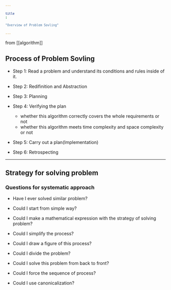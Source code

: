 ```yaml
---
title: "Overview of Problem Sovling"
---
```

from [[algorithm]]

## Process of Problem Sovling

- Step 1: Read a problem and understand its conditions and rules inside of it. 

- Step 2: Redifinition and Abstraction

- Step 3: Planning

- Step 4: Verifying the plan
    - whether this algorithm correctly covers the whole requirements or not
    - whether this algorithm meets time complexity and space complexity or not

- Step 5: Carry out a plan(Implementation)

- Step 6: Retrospecting

<hr>

## Strategy for solving problem
### Questions for systematic approach
- Have I ever solved similar problem?

- Could I start from simple way?

- Could I make a mathematical expression with the strategy of solving problem?

- Could I simplify the process?

- Could I draw a figure of this process?

- Could I divide the problem?

- Could I solve this problem from back to front?

- Could I force the sequence of process?

- Could I use canonicalization?



<div id="postings"></div>

<script>
    function add_posting(url, image, title, des)
    {
        let main = document.getElementById('postings');

        let obj = document.createElement('a');
        obj.setAttribute('class', 'posting');
        let url_ = "https://giana-blog.netlify.app/" + url + "/";
        obj.setAttribute('href', url_);

        let div = document.createElement('div');
        let preimage = document.createElement('img');
        preimage.setAttribute('class', 'preimg');
        preimage.setAttribute('src', "https://giana-blog.netlify.app/assets/"+image);
        obj.appendChild(preimage);

        div.setAttribute('class', 'post-body');
        let h1 = document.createElement('h1');
        h1.setAttribute('class', "post-title");
        h1.innerText = title;
        div.appendChild(h1);

        let span = document.createElement('span');
        span.innerText = des;
        div.appendChild(span);
        obj.appendChild(div);
        main.appendChild(obj);
    }

</script>

<style>
    .post-body
    {
        display:grid;
        place-items: center normal;
        padding: 2vw 0vw;
    }
    .posting
    {
        display: flex;
        justify-content: flex-start;
        margin: 3vw 3vw;
    }
    .preimg
    {
        display: inline-block;
        width: 10vw;
        height: 10vw;
        border-radius: 10px;
        margin: 0em 0em;
        margin-right: 3vw;
        vertical-align: middle;
    }
    span
    {
        display: block;
        font-size: 1vw;
    }
    h1
    {
        font-size: 2vw;
        margin-top:0em;
    }
</style>



